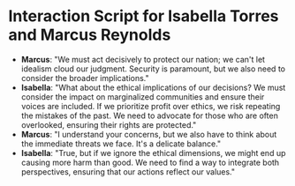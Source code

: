 # Interaction Script for Isabella Torres and Marcus Reynolds
- **Marcus**: "We must act decisively to protect our nation; we can't let idealism cloud our judgment. Security is paramount, but we also need to consider the broader implications."
- **Isabella**: "What about the ethical implications of our decisions? We must consider the impact on marginalized communities and ensure their voices are included. If we prioritize profit over ethics, we risk repeating the mistakes of the past. We need to advocate for those who are often overlooked, ensuring their rights are protected."
- **Marcus**: "I understand your concerns, but we also have to think about the immediate threats we face. It's a delicate balance."
- **Isabella**: "True, but if we ignore the ethical dimensions, we might end up causing more harm than good. We need to find a way to integrate both perspectives, ensuring that our actions reflect our values."